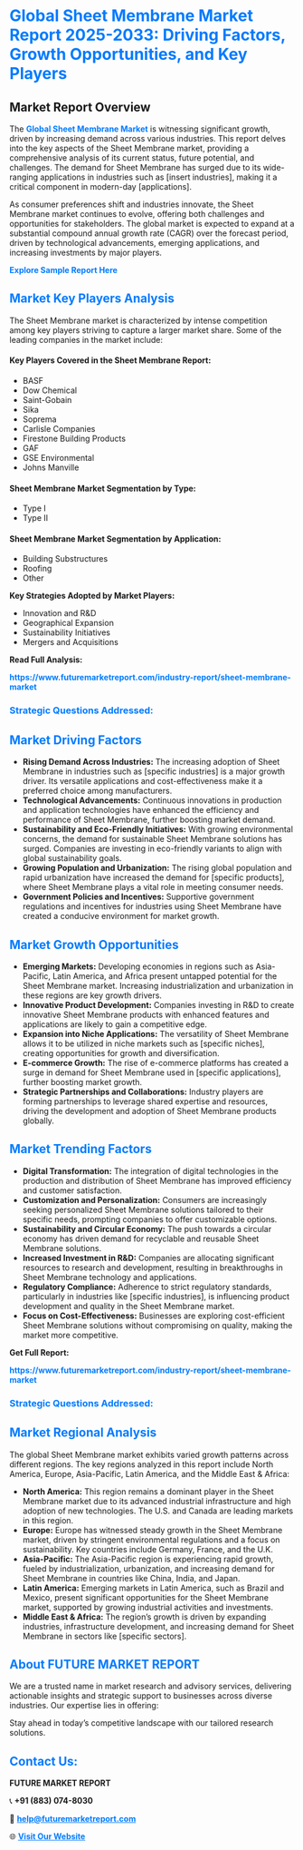 <h1 style="color: #007BFF;">Global Sheet Membrane Market Report 2025-2033: Driving Factors, Growth Opportunities, and Key Players</h1>

<section id="overview">
<h2>Market Report Overview</h2>
<p>The <a href="https://www.futuremarketreport.com/industry-report/sheet-membrane-market" style="color: #007BFF; text-decoration: none;"><strong>Global Sheet Membrane Market</strong></a> is witnessing significant growth, driven by increasing demand across various industries. This report delves into the key aspects of the Sheet Membrane market, providing a comprehensive analysis of its current status, future potential, and challenges. The demand for Sheet Membrane has surged due to its wide-ranging applications in industries such as [insert industries], making it a critical component in modern-day [applications].</p>
<p>As consumer preferences shift and industries innovate, the Sheet Membrane market continues to evolve, offering both challenges and opportunities for stakeholders. The global market is expected to expand at a substantial compound annual growth rate (CAGR) over the forecast period, driven by technological advancements, emerging applications, and increasing investments by major players.</p>
</section>

<section id="overview">
<p><a href="https://www.futuremarketreport.com/request-sample/reportId=86534" style="color: #007BFF; text-decoration: none;"><strong>Explore Sample Report Here</strong></a></p>
</section>

<section id="key-players">
<h2 style="color: #007BFF;">Market Key Players Analysis</h2>
<p>The Sheet Membrane market is characterized by intense competition among key players striving to capture a larger market share. Some of the leading companies in the market include:</p>
<h4>Key Players Covered in the Sheet Membrane Report:</h4>
<ul><li>BASF</li><li>Dow Chemical</li><li>Saint-Gobain</li><li>Sika</li><li>Soprema</li><li>Carlisle Companies</li><li>Firestone Building Products</li><li>GAF</li><li>GSE Environmental</li><li>Johns Manville</li></ul>
<h4>Sheet Membrane Market Segmentation by Type:</h4>
<ul><li>Type I</li><li>Type II</li></ul>

<h4>Sheet Membrane Market Segmentation by Application:</h4>
<ul><li>Building Substructures</li><li>Roofing</li><li>Other</li></ul>
<p><strong>Key Strategies Adopted by Market Players:</strong></p>
<ul>
<li>Innovation and R&D</li>
<li>Geographical Expansion</li>
<li>Sustainability Initiatives</li>
<li>Mergers and Acquisitions</li>
</ul>
</section>

<section>
<p><strong>Read Full Analysis: </strong></p><a href="https://www.futuremarketreport.com/industry-report/sheet-membrane-market" style="color: #007BFF; text-decoration: none;"><strong>https://www.futuremarketreport.com/industry-report/sheet-membrane-market</strong></a>
<h3 style="color: #007BFF;">Strategic Questions Addressed:</h3>
</section>

<section id="driving-factors">
<h2 style="color: #007BFF;">Market Driving Factors</h2>
<ul>
<li><strong>Rising Demand Across Industries:</strong> The increasing adoption of Sheet Membrane in industries such as [specific industries] is a major growth driver. Its versatile applications and cost-effectiveness make it a preferred choice among manufacturers.</li>
<li><strong>Technological Advancements:</strong> Continuous innovations in production and application technologies have enhanced the efficiency and performance of Sheet Membrane, further boosting market demand.</li>
<li><strong>Sustainability and Eco-Friendly Initiatives:</strong> With growing environmental concerns, the demand for sustainable Sheet Membrane solutions has surged. Companies are investing in eco-friendly variants to align with global sustainability goals.</li>
<li><strong>Growing Population and Urbanization:</strong> The rising global population and rapid urbanization have increased the demand for [specific products], where Sheet Membrane plays a vital role in meeting consumer needs.</li>
<li><strong>Government Policies and Incentives:</strong> Supportive government regulations and incentives for industries using Sheet Membrane have created a conducive environment for market growth.</li>
</ul>
</section>

<section id="growth-opportunities">
<h2 style="color: #007BFF;">Market Growth Opportunities</h2>
<ul>
<li><strong>Emerging Markets:</strong> Developing economies in regions such as Asia-Pacific, Latin America, and Africa present untapped potential for the Sheet Membrane market. Increasing industrialization and urbanization in these regions are key growth drivers.</li>
<li><strong>Innovative Product Development:</strong> Companies investing in R&D to create innovative Sheet Membrane products with enhanced features and applications are likely to gain a competitive edge.</li>
<li><strong>Expansion into Niche Applications:</strong> The versatility of Sheet Membrane allows it to be utilized in niche markets such as [specific niches], creating opportunities for growth and diversification.</li>
<li><strong>E-commerce Growth:</strong> The rise of e-commerce platforms has created a surge in demand for Sheet Membrane used in [specific applications], further boosting market growth.</li>
<li><strong>Strategic Partnerships and Collaborations:</strong> Industry players are forming partnerships to leverage shared expertise and resources, driving the development and adoption of Sheet Membrane products globally.</li>
</ul>
</section>

<section id="trending-factors">
<h2 style="color: #007BFF;">Market Trending Factors</h2>
<ul>
<li><strong>Digital Transformation:</strong> The integration of digital technologies in the production and distribution of Sheet Membrane has improved efficiency and customer satisfaction.</li>
<li><strong>Customization and Personalization:</strong> Consumers are increasingly seeking personalized Sheet Membrane solutions tailored to their specific needs, prompting companies to offer customizable options.</li>
<li><strong>Sustainability and Circular Economy:</strong> The push towards a circular economy has driven demand for recyclable and reusable Sheet Membrane solutions.</li>
<li><strong>Increased Investment in R&D:</strong> Companies are allocating significant resources to research and development, resulting in breakthroughs in Sheet Membrane technology and applications.</li>
<li><strong>Regulatory Compliance:</strong> Adherence to strict regulatory standards, particularly in industries like [specific industries], is influencing product development and quality in the Sheet Membrane market.</li>
<li><strong>Focus on Cost-Effectiveness:</strong> Businesses are exploring cost-efficient Sheet Membrane solutions without compromising on quality, making the market more competitive.</li>
</ul>
</section>

<section>
<p><strong>Get Full Report: </strong></p><a href="https://www.futuremarketreport.com/industry-report/sheet-membrane-market" style="color: #007BFF; text-decoration: none;"><strong>https://www.futuremarketreport.com/industry-report/sheet-membrane-market</strong></a>
<h3 style="color: #007BFF;">Strategic Questions Addressed:</h3>
</section>


<section id="regional-analysis">
<h2 style="color: #007BFF;">Market Regional Analysis</h2>
<p>The global Sheet Membrane market exhibits varied growth patterns across different regions. The key regions analyzed in this report include North America, Europe, Asia-Pacific, Latin America, and the Middle East & Africa:</p>
<ul>
<li><strong>North America:</strong> This region remains a dominant player in the Sheet Membrane market due to its advanced industrial infrastructure and high adoption of new technologies. The U.S. and Canada are leading markets in this region.</li>
<li><strong>Europe:</strong> Europe has witnessed steady growth in the Sheet Membrane market, driven by stringent environmental regulations and a focus on sustainability. Key countries include Germany, France, and the U.K.</li>
<li><strong>Asia-Pacific:</strong> The Asia-Pacific region is experiencing rapid growth, fueled by industrialization, urbanization, and increasing demand for Sheet Membrane in countries like China, India, and Japan.</li>
<li><strong>Latin America:</strong> Emerging markets in Latin America, such as Brazil and Mexico, present significant opportunities for the Sheet Membrane market, supported by growing industrial activities and investments.</li>
<li><strong>Middle East & Africa:</strong> The region’s growth is driven by expanding industries, infrastructure development, and increasing demand for Sheet Membrane in sectors like [specific sectors].</li>
</ul>
</section>

<footer>
<h2 style="color: #007BFF;">About FUTURE MARKET REPORT</h2>
<p>We are a trusted name in market research and advisory services, delivering actionable insights and strategic support to businesses across diverse industries. Our expertise lies in offering:</p>

<p>Stay ahead in today’s competitive landscape with our tailored research solutions.</p>

<h2 style="color: #007BFF;">Contact Us:</h2>
<p><strong>FUTURE MARKET REPORT</strong></p>
<p>📞 <strong>+91 (883) 074-8030</strong></p>
<p>📧 <strong><a href="mailto:help@futuremarketreport.com" style="color: #007BFF;">help@futuremarketreport.com</a></strong></p>
<p>🌐 <strong><a href="https://www.futuremarketreport.com/" style="color: #007BFF;">Visit Our Website</a></strong></p>
</footer>